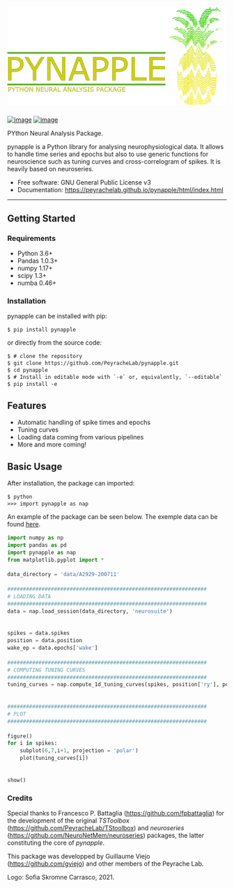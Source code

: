 ![pic1](pynapple_logo.png)
==========================

[![image](https://img.shields.io/pypi/v/pynapple.svg)](https://pypi.python.org/pypi/pynapple) [![image](https://img.shields.io/travis/gviejo/pynapple.svg)](https://travis-ci.com/gviejo/pynapple)

PYthon Neural Analysis Package.

pynapple is a Python library for analysing neurophysiological data. It
allows to handle time series and epochs but also to use generic
functions for neuroscience such as tuning curves and cross-correlogram
of spikes. It is heavily based on neuroseries.

-   Free software: GNU General Public License v3
-   Documentation:
    <https://peyrachelab.github.io/pynapple/html/index.html>

------------------------------------------------------------------------

Getting Started
---------------

### Requirements

-   Python 3.6+
-   Pandas 1.0.3+
-   numpy 1.17+
-   scipy 1.3+
-   numba 0.46+

### Installation

pynapple can be installed with pip:

``` {.sourceCode .shell}
$ pip install pynapple
```

or directly from the source code:

``` {.sourceCode .shell}
$ # clone the repository
$ git clone https://github.com/PeyracheLab/pynapple.git
$ cd pynapple
$ # Install in editable mode with `-e` or, equivalently, `--editable`
$ pip install -e
```

Features
--------

-   Automatic handling of spike times and epochs
-   Tuning curves
-   Loading data coming from various pipelines
-   More and more coming!

Basic Usage
-----------

After installation, the package can imported:

``` {.sourceCode .shell}
$ python
>>> import pynapple as nap
```

An example of the package can be seen below. The exemple data can be
found
[here](https://www.dropbox.com/s/1kc0ulz7yudd9ru/A2929-200711.tar.gz?dl=1).

```python
import numpy as np
import pandas as pd
import pynapple as nap
from matplotlib.pyplot import *

data_directory = 'data/A2929-200711'

################################################################
# LOADING DATA
################################################################
data = nap.load_session(data_directory, 'neurosuite')


spikes = data.spikes
position = data.position
wake_ep = data.epochs['wake']

################################################################
# COMPUTING TUNING CURVES
################################################################
tuning_curves = nap.compute_1d_tuning_curves(spikes, position['ry'], position['ry'].time_support, 120)

        
################################################################
# PLOT
################################################################

figure()
for i in spikes:
    subplot(6,7,i+1, projection = 'polar')
    plot(tuning_curves[i])
    

show()

```

### Credits

Special thanks to Francesco P. Battaglia
(<https://github.com/fpbattaglia>) for the development of the original
*TSToolbox* (<https://github.com/PeyracheLab/TStoolbox>) and
*neuroseries* (<https://github.com/NeuroNetMem/neuroseries>) packages,
the latter constituting the core of *pynapple*.

This package was developped by Guillaume Viejo
(<https://github.com/gviejo>) and other members of the Peyrache Lab.

Logo: Sofia Skromne Carrasco, 2021.
